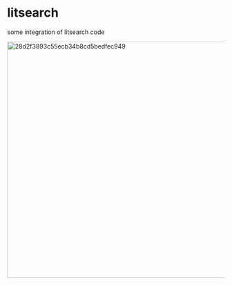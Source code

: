 # litsearch
some integration of litsearch code



<img width="545" alt="28d2f3893c55ecb34b8cd5bedfec949" src="https://github.com/user-attachments/assets/b1562a6e-502d-45fc-8441-953080df5a78">
